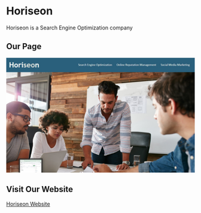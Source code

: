 # Horiseon

Horiseon is a Search Engine Optimization company
 
 ## Our Page
 
 <img src="./Develop/assets/images/horiseon.jpg" alt="Horiseon Website image"/>
 
 ## Visit Our Website
 
<a href="https://bradburr-github.github.io/SEO-Website/">Horiseon Website</a>
 